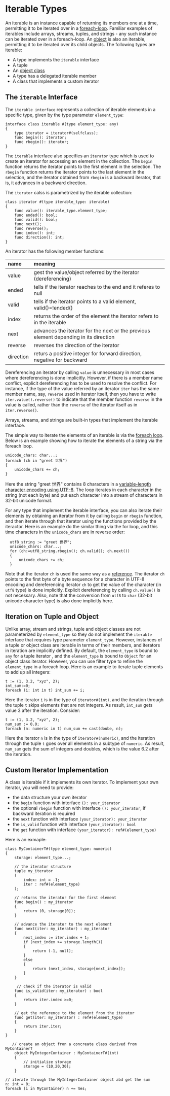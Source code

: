 # Iterable Types

An iterable is an instance capable of returning its members one at a time, permitting it to be iterated over in a [foreach-loop](StatementsLoop.md). Familiar examples of iterables include arrays, streams, tuples, and strings - any such instance can be iterated over in a foreach-loop. An [object](Object.md) is also an iterable, permitting it to be iterated over its child objects. The following types are iterable:

* A type implements the `iterable` interface
* A tuple
* An [object class](Object.md)
* A type has a delegated iterable member
* A class that implements a custom iterator

## The `iterable` Interface

The `iterable interface` represents a collection of iterable elements in a specific type, given by the type parameter `element_type`:

```altro
interface class iterable #(type element_type: any)
{
    type iterator = iterator#(selfclass);
    func begin(): iterator;
    func rbegin(): iterator;
}
```
The `iterable` interface also specifies an `iterator` type which is used to create an iterator for accessing an element in the collection. The `begin` function returns the iterator points to the first element in the selection. The `rbegin` function returns the iterator points to the last element in the selection, and the iterator obtained from `rbegin` is a backward iterator, that is, it advances in a backward direction. 

The `iterator` calss is parametrized by the iterable collection:
```altro
class iterator #(type iterable_type: iterable)
{
    func value(): iterable_type.element_type;
    func ended(): bool;
    func valid(): bool;
    func next();
    func reverse();
    func index(): int;
    func direction(): int;
}
```
An iterator has the following member functions:

| name      | meaning                                                                 |
|:--------- |:----------------------------------------------------------------------- |
| value     | gest the value/object referred by the iterator (dereferencing)          |
| ended     | tells if the iterator reaches to the end and it referes to null         |
| valid     | tells if the iterator points to a valid element, valid()=!ended()       |
| index     | returns the order of the element the iterator refers to in the iterable |
| next      | advances the iterator for the next or the previous element depending in its direction |
| reverse   | reverses the direction of the iterator |
| direction | returs a positive integer for forward direction, negative for backward |

Dereferencing an iterator by calling `value` is unnecessary in most cases where dereferencing is done implicitly. However, if there is a member name conflict, explicit dereferencing has to be used to resolve the conflict. For instance, if the type of the value referred by an iterator `iter` has the same member name, say, `reverse` used in iterator itself, then you have to write `iter.value().reverse()` to indicate that the member function `reverse` in the value is called, rather than the `reverse` of the iterator itself as in `iter.reverse()`.

Arrays, streams, and strings are built-in types that implement the iterable interface.

The simple way to iterate the elements of an iterable is via the [foreach loop](StatementsLoop.md). Below is an example showing how to iterate the elements of a string via the foreach loop.
```altro
unicode_chars: char...;
foreach (ch in "greet 世界") 
{
    unicode_chars += ch;
}
```
Here the string "greet 世界" contains 8 characters in a [variable-length character encoding using UTF-8](https://en.wikipedia.org/wiki/UTF-8). The loop iterates in each character in the string (not each byte) and put each character into a stream of characters in 32-bit unicode format.

For any type that implement the iterable interface, you can also iterate their elements by obtaining an iterator from it by calling `begin` or `rbegin` function, and  then iterate through that iterator using the functions provided by the iteractor. Here is an example do the similar thing via the for loop, and this time characters in the `unicode_chars` are in reverse order:
```altro
  utf8_string := "greet 世界";
  unicode_chars: char...;
  for (ch:=utf8_string.rbegin(); ch.valid(); ch.next()) 
  {
      unicode_chars += ch;
  }
```
Note that the iterator `ch` is used the same way as a [reference](TypeReference.md). The iterator `ch` points to the first byte of a byte sequence for a character in UTF-8 encoding and dereferencing iterator `ch` to get the value of the character (in `utf8` type) is done implicitly. Explicit dereferencing by calling `ch.value()` is not necessary. Also, note that the conversion from `utf8` to `char` (32-bit unicode character type) is also done implicitly here.

## Iteration on Tuple and Object

Unlike array, stream and strings, tuple and object classes are not parameterized by `element_type` so they do not implement the `iterable` interface that requires type parameter `element_type`. However, instances of a tuple or object class are iterable in terms of their members, and iterators in iteration are implicitly defined. By default, the `element_type` is bound to `any` for a tuple iterator , and the `element_type` is bound to `Object` for an object class iterator. However, you can use filter type to refine the `element_type` in a foreach loop. Here is an example to iterate tuple elements to add up all integers:
```altro
t := (1, 3.2, "xyz", 2);
int_sum:=0;
foreach (i: int in t) int_sum += i;
```
Here the iterator `i` is in the type of `iterator#(int)`, and the iteration through the tuple `t` skips elements that are not integers. As result, `int_sum` gets value 3 after the iteration. Consider:
```altro
t := (1, 3.2, "xyz", 2);
num_sum := 0.0;
foreach (n: numeric in t) num_sum += cast(doube, n);
```
Here the iterator `n` is in the type of `iterator#(numeric)`, and the iteration through the tuple `t` goes over all elements in a subtype of `numeric`. As result, `num_sum` gets the sum of integers and doubles, which is the value 6.2 after the iteration.

## Custom Iterator Implementation

A class is iterable if it implements its own iterator. To implement your own iterator, you will need to provide:

* the data structure your own iterator
* the `begin` function with interface `(): your_iterator`
* the optional `rbegin` function with interface `(): your_iterator`, if backward iteration is required
* the `next` function with interface `(your_iterator): your_iterator`
* the `is_valid` function with interface `(your_iterator): bool`
* the `get` function with interface `(your_iterator): ref#(element_type)`

Here is an exmaple:
```altro
class MyContainerT#(type element_type: numeric)
{
    storage: element_type...;

    // the iterator structure
    tuple my_iterator
    (
        index: int = -1;
        iter : ref#(element_type)
    );

    // returns the iterator for the first element
    func begin() : my_iterator
    {
        return (0, storage[0]);
    }
    
    // advance the iterator to the next element
    func next(iter: my_iterator) : my_iterator
    {
        next_index := iter.index + 1;
        if (next_index >= storage.length())
        {
            return (-1, null);
        }
        else
        {
            return (next_index, storage[next_index]);
        }
    }
    
     // check if the iterator is valid
    func is_valid(iter: my_iterator) : bool
    {
        return iter.index >=0;
    }
    
    // get the reference to the element from the iterator
    func get(iter: my_iterator) : ref#(element_type)
    {
        return iter.iter;
    }
}
```
```altro
   // create an object fron a concreate class derived from MyContainerT
    object MyIntegerContainer : MyContainerT#(int)
    {
        // initialize storage
        storage = (10,20,30);
    }
```
```altro
// iterate through the MyIntegerContainer object abd get the sum
n: int = 0;
foreach (i in MyContainer) n += πes;
```



